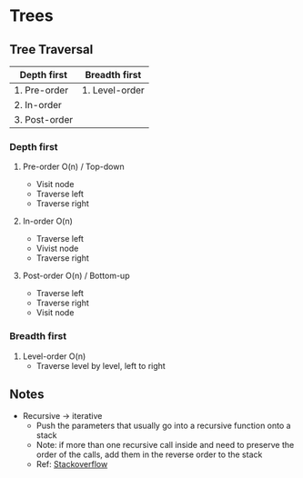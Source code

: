 # Trees

## Tree Traversal

| Depth first | Breadth first |
|---|---|
| 1. Pre-order  | 1. Level-order | 
| 2. In-order   | | 
| 3. Post-order | | 

### Depth first

1. Pre-order O(n) / Top-down
    - Visit node
    - Traverse left
    - Traverse right

2. In-order O(n)
    - Traverse left
    - Vivist node
    - Traverse right

3. Post-order O(n) / Bottom-up
    - Traverse left
    - Traverse right
    - Visit node

### Breadth first

1. Level-order O(n)
    -  Traverse level by level, left to right


## Notes

- Recursive -> iterative
    - Push the parameters that usually go into a recursive function onto a stack
    - Note: if more than one recursive call inside and need to preserve the order of the calls, add them in the reverse order to the stack
    - Ref: [Stackoverflow](https://stackoverflow.com/questions/159590/way-to-go-from-recursion-to-iteration/159777#159777)
